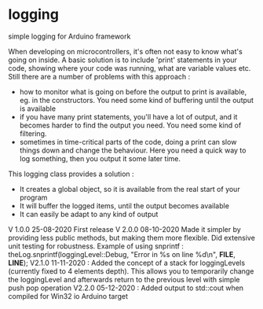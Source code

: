 # logging
simple logging for Arduino framework

When developing on microcontrollers, it's often not easy to know what's going on inside.
A basic solution is to include 'print' statements in your code, showing where your code was running, what are variable values etc.
Still there are a number of problems with this approach :
* how to monitor what is going on before the output to print is available, eg. in the constructors. You need some kind of buffering until the output is available
* if you have many print statements, you'll have a lot of output, and it becomes harder to find the output you need. You need some kind of filtering.
* sometimes in time-critical parts of the code, doing a print can slow things down and change the behaviour. Here you need a quick way to log something, then you output it some later time.

This logging class provides a solution :
* It creates a global object, so it is available from the real start of your program
* It will buffer the logged items, until the output becomes available
* It can easily be adapt to any kind of output

V 1.0.0 25-08-2020 First release
V 2.0.0 08-10-2020 Made it simpler by providing less public methods, but making them more flexible. Did extensive unit testing for robustness.
Example of using snprintf :  theLog.snprintf(loggingLevel::Debug, "Error in %s on line %d\n", __FILE__, __LINE__);
V2.1.0 11-11-2020 : Added the concept of a stack for loggingLevels (currently fixed to 4 elements depth). This allows you to temporarily change the loggingLevel and afterwards return to the previous level with simple push pop operation
V2.2.0 05-12-2020 : Added output to std::cout when compiled for Win32 io Arduino target
